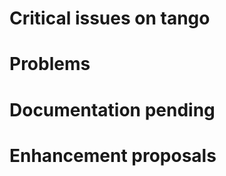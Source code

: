 

Critical issues on tango
========================

Problems
========

Documentation pending
=====================

Enhancement proposals
=====================
